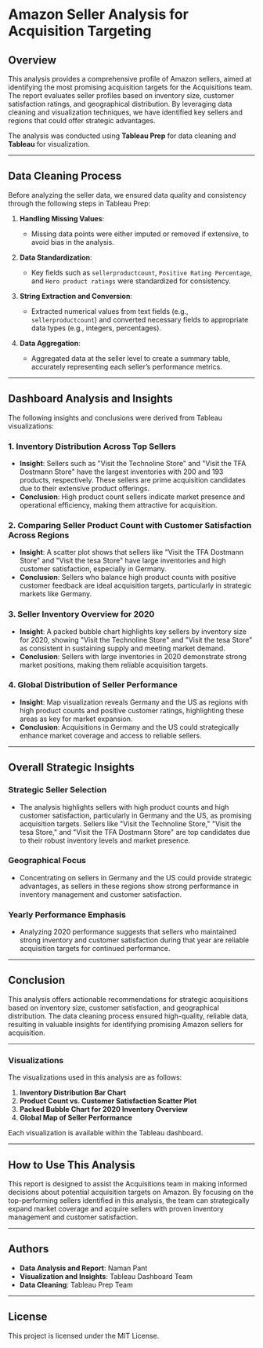 # Amazon Seller Analysis for Acquisition Targeting

## Overview
This analysis provides a comprehensive profile of Amazon sellers, aimed at identifying the most promising acquisition targets for the Acquisitions team. The report evaluates seller profiles based on inventory size, customer satisfaction ratings, and geographical distribution. By leveraging data cleaning and visualization techniques, we have identified key sellers and regions that could offer strategic advantages.

The analysis was conducted using **Tableau Prep** for data cleaning and **Tableau** for visualization.

---

## Data Cleaning Process
Before analyzing the seller data, we ensured data quality and consistency through the following steps in Tableau Prep:

1. **Handling Missing Values**: 
   - Missing data points were either imputed or removed if extensive, to avoid bias in the analysis.

2. **Data Standardization**: 
   - Key fields such as `sellerproductcount`, `Positive Rating Percentage`, and `Hero product ratings` were standardized for consistency.

3. **String Extraction and Conversion**:
   - Extracted numerical values from text fields (e.g., `sellerproductcount`) and converted necessary fields to appropriate data types (e.g., integers, percentages).

4. **Data Aggregation**:
   - Aggregated data at the seller level to create a summary table, accurately representing each seller’s performance metrics.

---

## Dashboard Analysis and Insights
The following insights and conclusions were derived from Tableau visualizations:

### 1. Inventory Distribution Across Top Sellers
   - **Insight**: Sellers such as "Visit the Technoline Store" and "Visit the TFA Dostmann Store" have the largest inventories with 200 and 193 products, respectively. These sellers are prime acquisition candidates due to their extensive product offerings.
   - **Conclusion**: High product count sellers indicate market presence and operational efficiency, making them attractive for acquisition.

### 2. Comparing Seller Product Count with Customer Satisfaction Across Regions
   - **Insight**: A scatter plot shows that sellers like "Visit the TFA Dostmann Store" and "Visit the tesa Store" have large inventories and high customer satisfaction, especially in Germany.
   - **Conclusion**: Sellers who balance high product counts with positive customer feedback are ideal acquisition targets, particularly in strategic markets like Germany.

### 3. Seller Inventory Overview for 2020
   - **Insight**: A packed bubble chart highlights key sellers by inventory size for 2020, showing "Visit the Technoline Store" and "Visit the tesa Store" as consistent in sustaining supply and meeting market demand.
   - **Conclusion**: Sellers with large inventories in 2020 demonstrate strong market positions, making them reliable acquisition targets.

### 4. Global Distribution of Seller Performance
   - **Insight**: Map visualization reveals Germany and the US as regions with high product counts and positive customer ratings, highlighting these areas as key for market expansion.
   - **Conclusion**: Acquisitions in Germany and the US could strategically enhance market coverage and access to reliable sellers.

---

## Overall Strategic Insights

### Strategic Seller Selection
   - The analysis highlights sellers with high product counts and high customer satisfaction, particularly in Germany and the US, as promising acquisition targets. Sellers like "Visit the Technoline Store," "Visit the tesa Store," and "Visit the TFA Dostmann Store" are top candidates due to their robust inventory levels and market presence.

### Geographical Focus
   - Concentrating on sellers in Germany and the US could provide strategic advantages, as sellers in these regions show strong performance in inventory management and customer satisfaction.

### Yearly Performance Emphasis
   - Analyzing 2020 performance suggests that sellers who maintained strong inventory and customer satisfaction during that year are reliable acquisition targets for continued performance.

---

## Conclusion
This analysis offers actionable recommendations for strategic acquisitions based on inventory size, customer satisfaction, and geographical distribution. The data cleaning process ensured high-quality, reliable data, resulting in valuable insights for identifying promising Amazon sellers for acquisition.

--- 

### Visualizations
The visualizations used in this analysis are as follows:
1. **Inventory Distribution Bar Chart**
2. **Product Count vs. Customer Satisfaction Scatter Plot**
3. **Packed Bubble Chart for 2020 Inventory Overview**
4. **Global Map of Seller Performance**

Each visualization is available within the Tableau dashboard.

---

## How to Use This Analysis
This report is designed to assist the Acquisitions team in making informed decisions about potential acquisition targets on Amazon. By focusing on the top-performing sellers identified in this analysis, the team can strategically expand market coverage and acquire sellers with proven inventory management and customer satisfaction.

---

## Authors
- **Data Analysis and Report**: Naman Pant
- **Visualization and Insights**: Tableau Dashboard Team
- **Data Cleaning**: Tableau Prep Team

---

## License
This project is licensed under the MIT License.
